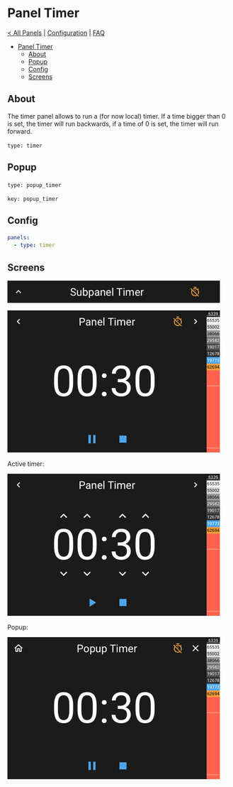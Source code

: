 # Panel Timer

[< All Panels](README.md) | [Configuration](../Config.md) | [FAQ](../FAQ.md)

- [Panel Timer](#panel-timer)
  - [About](#about)
  - [Popup](#popup)
  - [Config](#config)
  - [Screens](#screens)

## About

The timer panel allows to run a (for now local) timer. If a time bigger than 0 is set, the timer will run backwards, if a time of 0 is set, the timer will run forward.

`type: timer`

## Popup

`type: popup_timer`

`key: popup_timer`

## Config

```yaml
panels:
  - type: timer
```

## Screens

![Subpanel Timer](../assets/subpanel_timer.png)

![Panel Timer](../assets/panel_timer.png)

Active timer:

![Panel Timer Inactive](../assets/panel_timer_inactive.png)

Popup:

![Popup Timer](../assets/popup_timer.png)
